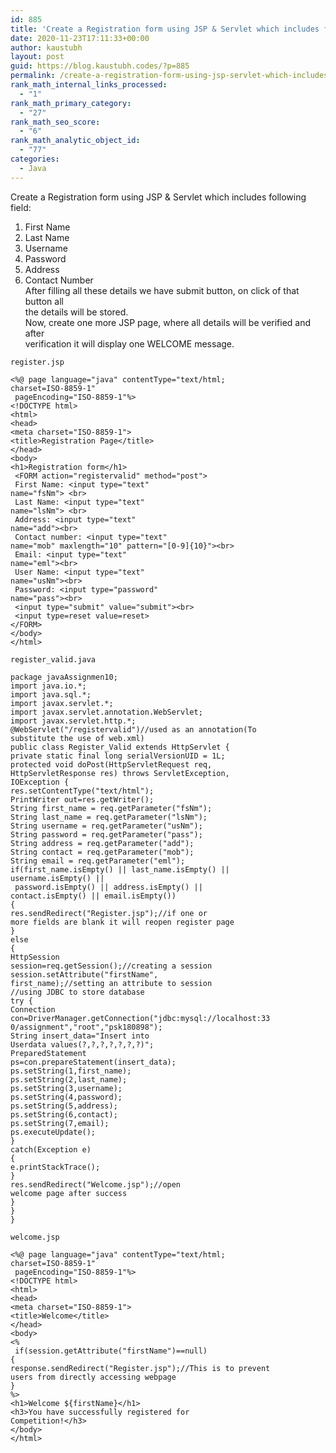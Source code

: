 ```yaml
---
id: 885
title: 'Create a Registration form using JSP & Servlet which includes following'
date: 2020-11-23T17:11:33+00:00
author: kaustubh
layout: post
guid: https://blog.kaustubh.codes/?p=885
permalink: /create-a-registration-form-using-jsp-servlet-which-includes-following/
rank_math_internal_links_processed:
  - "1"
rank_math_primary_category:
  - "27"
rank_math_seo_score:
  - "6"
rank_math_analytic_object_id:
  - "77"
categories:
  - Java
---
```

 

Create a Registration form using JSP & Servlet which includes following  
field:

  1. First Name
  2. Last Name
  3. Username
  4. Password
  5. Address
  6. Contact Number  
    After filling all these details we have submit button, on click of that button all  
    the details will be stored.  
    Now, create one more JSP page, where all details will be verified and after  
    verification it will display one WELCOME message.

<pre class="wp-block-code"><code>register.jsp</code></pre>

<pre class="wp-block-code"><code>&lt;%@ page language="java" contentType="text/html;
charset=ISO-8859-1"
 pageEncoding="ISO-8859-1"%>
&lt;!DOCTYPE html>
&lt;html>
&lt;head>
&lt;meta charset="ISO-8859-1">
&lt;title>Registration Page&lt;/title>
&lt;/head>
&lt;body>
&lt;h1>Registration form&lt;/h1>
 &lt;FORM action="registervalid" method="post">
 First Name: &lt;input type="text"
name="fsNm"> &lt;br>
 Last Name: &lt;input type="text"
name="lsNm"> &lt;br>
 Address: &lt;input type="text"
name="add">&lt;br>
 Contact number: &lt;input type="text"
name="mob" maxlength="10" pattern="&#91;0-9]{10}">&lt;br>
 Email: &lt;input type="text"
name="eml">&lt;br>
 User Name: &lt;input type="text"
name="usNm">&lt;br>
 Password: &lt;input type="password"
name="pass">&lt;br>
 &lt;input type="submit" value="submit">&lt;br>
 &lt;input type=reset value=reset>
&lt;/FORM>
&lt;/body>
&lt;/html></code></pre>

<pre class="wp-block-code"><code>register_valid.java</code></pre>

<pre class="wp-block-code"><code>package javaAssignmen10;
import java.io.*;
import java.sql.*;
import javax.servlet.*;
import javax.servlet.annotation.WebServlet;
import javax.servlet.http.*;
@WebServlet("/registervalid")//used as an annotation(To
substitute the use of web.xml)
public class Register_Valid extends HttpServlet {
private static final long serialVersionUID = 1L;
protected void doPost(HttpServletRequest req,
HttpServletResponse res) throws ServletException,
IOException {
res.setContentType("text/html");
PrintWriter out=res.getWriter();
String first_name = req.getParameter("fsNm");
String last_name = req.getParameter("lsNm");
String username = req.getParameter("usNm");
String password = req.getParameter("pass");
String address = req.getParameter("add");
String contact = req.getParameter("mob");
String email = req.getParameter("eml");
if(first_name.isEmpty() || last_name.isEmpty() ||
username.isEmpty() ||
 password.isEmpty() || address.isEmpty() ||
contact.isEmpty() || email.isEmpty())
{
res.sendRedirect("Register.jsp");//if one or
more fields are blank it will reopen register page
}
else
{
HttpSession
session=req.getSession();//creating a session
session.setAttribute("firstName",
first_name);//setting an attribute to session
//using JDBC to store database
try {
Connection
con=DriverManager.getConnection("jdbc:mysql://localhost:33
0/assignment","root","psk180898");
String insert_data="Insert into
Userdata values(?,?,?,?,?,?,?)";
PreparedStatement
ps=con.prepareStatement(insert_data);
ps.setString(1,first_name);
ps.setString(2,last_name);
ps.setString(3,username);
ps.setString(4,password);
ps.setString(5,address);
ps.setString(6,contact);
ps.setString(7,email);
ps.executeUpdate();
}
catch(Exception e)
{
e.printStackTrace();
}
res.sendRedirect("Welcome.jsp");//open
welcome page after success
}
}
}
</code></pre>

<pre class="wp-block-code"><code>welcome.jsp</code></pre>

<pre class="wp-block-code"><code>&lt;%@ page language="java" contentType="text/html;
charset=ISO-8859-1"
 pageEncoding="ISO-8859-1"%>
&lt;!DOCTYPE html>
&lt;html>
&lt;head>
&lt;meta charset="ISO-8859-1">
&lt;title>Welcome&lt;/title>
&lt;/head>
&lt;body>
&lt;%
 if(session.getAttribute("firstName")==null)
{
response.sendRedirect("Register.jsp");//This is to prevent
users from directly accessing webpage
}
%>
&lt;h1>Welcome ${firstName}&lt;/h1>
&lt;h3>You have successfully registered for
Competition!&lt;/h3>
&lt;/body>
&lt;/html></code></pre>